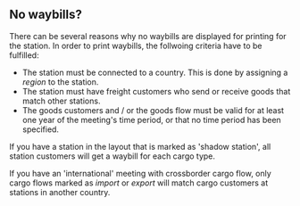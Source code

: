 ﻿## No waybills?
There can be several reasons why no waybills are displayed for printing for the station.
In order to print waybills, the follwoing criteria have to be fulfilled:
- The station must be connected to a country. This is done by assigning a *region* to the station.
- The station must have freight customers who send or receive goods that match other stations.
- The goods customers and / or the goods flow must be valid for at least one year of the meeting's time period, or that no time period has been specified.

If you have a station in the layout that is marked as 'shadow station', all station customers will get a waybill for each cargo type.

If you have an 'international' meeting with crossborder cargo flow, 
only cargo flows marked as *import* or *export* will match cargo customers at stations in another country.